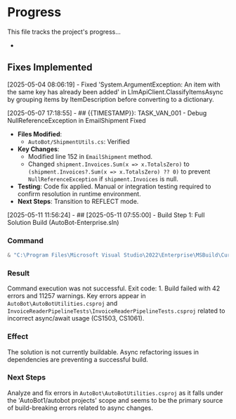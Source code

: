 # Progress

This file tracks the project's progress...

*
## Fixes Implemented

[2025-05-04 08:06:19] - Fixed 'System.ArgumentException: An item with the same key has already been added' in LlmApiClient.ClassifyItemsAsync by grouping items by ItemDescription before converting to a dictionary.

[2025-05-07 17:18:55] - ## {{TIMESTAMP}}: TASK_VAN_001 - Debug NullReferenceException in EmailShipment Fixed

- **Files Modified**:
  - `AutoBot/ShipmentUtils.cs`: Verified
- **Key Changes**:
  - Modified line 152 in `EmailShipment` method.
  - Changed `shipment.Invoices.Sum(x => x.TotalsZero)` to `(shipment.Invoices?.Sum(x => x.TotalsZero) ?? 0)` to prevent `NullReferenceException` if `shipment.Invoices` is null.
- **Testing**: Code fix applied. Manual or integration testing required to confirm resolution in runtime environment.
- **Next Steps**: Transition to REFLECT mode.

[2025-05-11 11:56:24] - ## [2025-05-11 07:55:00] - Build Step 1: Full Solution Build (AutoBot-Enterprise.sln)

### Command
```powershell
& "C:\Program Files\Microsoft Visual Studio\2022\Enterprise\MSBuild\Current\Bin\MSBuild.exe" AutoBot-Enterprise.sln /t:Clean,Restore,Rebuild /p:Configuration=Debug /p:Platform=x64
```

### Result
Command execution was not successful. Exit code: 1.
Build failed with 42 errors and 11257 warnings.
Key errors appear in `AutoBot\AutoBotUtilities.csproj` and `InvoiceReaderPipelineTests\InvoiceReaderPipelineTests.csproj` related to incorrect async/await usage (CS1503, CS1061).

### Effect
The solution is not currently buildable. Async refactoring issues in dependencies are preventing a successful build.

### Next Steps
Analyze and fix errors in `AutoBot\AutoBotUtilities.csproj` as it falls under the 'AutoBot1/autobot projects' scope and seems to be the primary source of build-breaking errors related to async changes.
